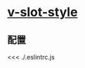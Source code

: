 
# [v-slot-style](https://eslint.vuejs.org/rules/v-slot-style.html)

## 配置

<<< ./.eslintrc.js
        